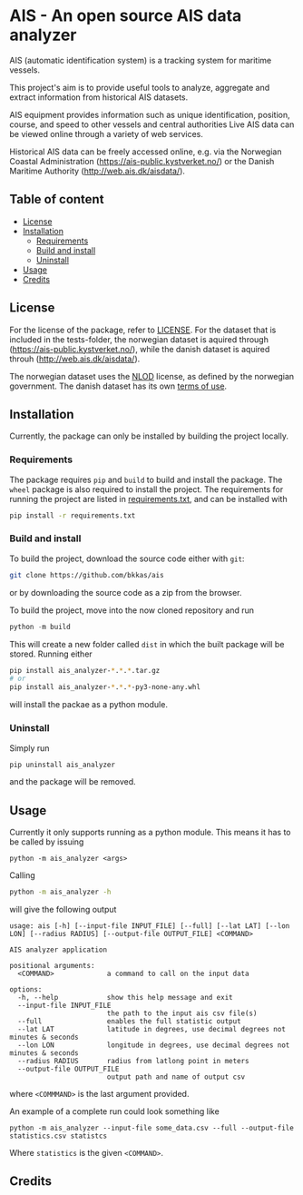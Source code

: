 # AIS - An open source AIS data analyzer

AIS (automatic identification system) is a tracking system for maritime vessels.

This project's aim is to provide useful tools to analyze, aggregate and extract information from historical AIS datasets.

AIS equipment provides information such as unique identification, position, course, and speed to other vessels and central authorities
Live AIS data can be viewed online through a variety of web services.  

Historical AIS data can be freely accessed online, e.g. via the
Norwegian Coastal Administration (https://ais-public.kystverket.no/) or the Danish Maritime Authority (http://web.ais.dk/aisdata/).


## Table of content
  * [License](#license)
  * [Installation](#installation)
    * [Requirements](#requirements)
    * [Build and install](#build-and-install)
    * [Uninstall](#uninstall)
  * [Usage](#usage)
  * [Credits](#credits)

## License
For the license of the package, refer to [LICENSE](LICENSE). 
For the dataset that is included in the tests-folder, the norwegian dataset is aquired through (https://ais-public.kystverket.no/), while the danish dataset is aquired throuh (http://web.ais.dk/aisdata/).

The norwegian dataset uses the [NLOD](https://data.norge.no/nlod/en/2.0) license, as defined by the norwegian government.
The danish dataset has its own [terms of use](https://dma.dk/safety-at-sea/navigational-information/download-data/conditions-for-the-use-of-data).


## Installation
Currently, the package can only be installed by building the project locally. 
### Requirements
The package requires `pip` and `build` to build and install the package.
The `wheel` package is also required to install the project.
The requirements for running the project are listed in [requirements.txt](requirements.txt), and can be installed with
```sh
pip install -r requirements.txt
```

### Build and install
To build the project, download the source code either with `git`:
```sh
git clone https://github.com/bkkas/ais
```
or by downloading the source code as a zip from the browser.

To build the project, move into the now cloned repository and run 
```py
python -m build
```
This will create a new folder called `dist` in which the built package will be stored.
Running either
```sh
pip install ais_analyzer-*.*.*.tar.gz  
# or 
pip install ais_analyzer-*.*.*-py3-none-any.whl
```
will install the packae as a python module.

### Uninstall
Simply run
```sh
pip uninstall ais_analyzer
```
and the package will be removed.

## Usage
Currently it only supports running as a python module.
This means it has to be called by issuing
```
python -m ais_analyzer <args>
```

Calling
```sh
python -m ais_analyzer -h
```
will give the following output
```
usage: ais [-h] [--input-file INPUT_FILE] [--full] [--lat LAT] [--lon LON] [--radius RADIUS] [--output-file OUTPUT_FILE] <COMMAND>

AIS analyzer application

positional arguments:
  <COMMAND>             a command to call on the input data

options:
  -h, --help            show this help message and exit
  --input-file INPUT_FILE
                        the path to the input ais csv file(s)
  --full                enables the full statistic output
  --lat LAT             latitude in degrees, use decimal degrees not minutes & seconds
  --lon LON             longitude in degrees, use decimal degrees not minutes & seconds
  --radius RADIUS       radius from latlong point in meters
  --output-file OUTPUT_FILE
                        output path and name of output csv
```
where `<COMMMAND>` is the last argument provided.

An example of a complete run could look something like
```
python -m ais_analyzer --input-file some_data.csv --full --output-file statistics.csv statistcs
```
Where `statistics` is the given `<COMMAND>`.


## Credits
